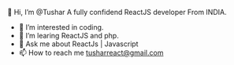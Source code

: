 👋 Hi, I’m @Tushar
A fully confidend ReactJS developer From INDIA.
- 👀 I’m interested in coding.
- 🌱 I’m learing ReactJS and php.
- 💬 Ask me about ReactJs | Javascript
- 📫 How to reach me tusharreact@gmail.com
